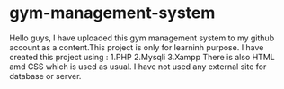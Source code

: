 # gym-management-system

Hello guys,
I have uploaded this gym management system to my github account as a content.This project is only for learninh purpose.
I have created this project using :
  1.PHP
  2.Mysqli
  3.Xampp
There is also HTML amd CSS which is used as usual.
I have not used any external site for database or server.
